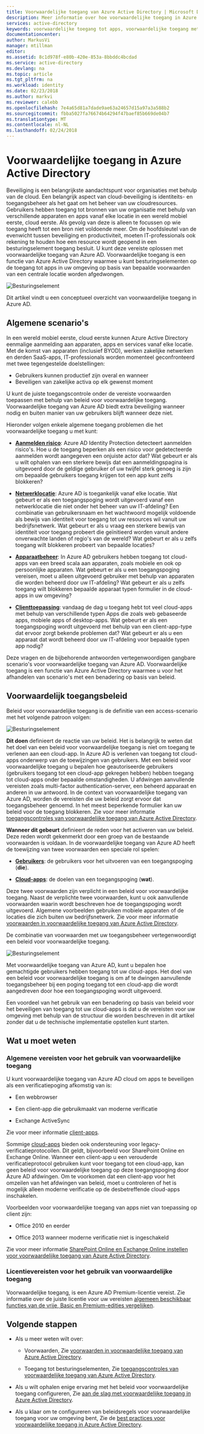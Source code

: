```yaml
---
title: Voorwaardelijke toegang van Azure Active Directory | Microsoft Docs
description: Meer informatie over hoe voorwaardelijke toegang in Azure Active Directory kunt u beheren toegang vanaf een centrale locatie.
services: active-directory
keywords: voorwaardelijke toegang tot apps, voorwaardelijke toegang met Azure AD, beveiligde toegang tot bedrijfsresources, beleidsregels voor voorwaardelijke toegang
documentationcenter: 
author: MarkusVi
manager: mtillman
editor: 
ms.assetid: 8c1d978f-e80b-420e-853a-8bbddc4bcdad
ms.service: active-directory
ms.devlang: na
ms.topic: article
ms.tgt_pltfrm: na
ms.workload: identity
ms.date: 02/23/2018
ms.author: markvi
ms.reviewer: calebb
ms.openlocfilehash: 7e4a65d81a7dade9ae63a24657d15a97a3a588b2
ms.sourcegitcommit: fbba5027fa76674b64294f47baef85b669de04b7
ms.translationtype: MT
ms.contentlocale: nl-NL
ms.lasthandoff: 02/24/2018
---
```

# <a name="conditional-access-in-azure-active-directory"></a>Voorwaardelijke toegang in Azure Active Directory

Beveiliging is een belangrijkste aandachtspunt voor organisaties met behulp van de cloud. Een belangrijk aspect van cloud-beveiliging is identiteits- en toegangsbeheer als het gaat om het beheer van uw cloudresources. Gebruikers hebben toegang tot bronnen van uw organisatie met behulp van verschillende apparaten en apps vanaf elke locatie in een wereld mobiel eerste, cloud eerste. Als gevolg van deze is alleen te focussen op wie toegang heeft tot een bron niet voldoende meer. Om de hoofdsleutel van de evenwicht tussen beveiliging en productiviteit, moeten IT-professionals ook rekening te houden hoe een resource wordt geopend in een besturingselement toegang besluit. U kunt deze vereiste oplossen met voorwaardelijke toegang van Azure AD. Voorwaardelijke toegang is een functie van Azure Active Directory waarmee u kunt besturingselementen op de toegang tot apps in uw omgeving op basis van bepaalde voorwaarden van een centrale locatie worden afgedwongen. 


![Besturingselement](./media/active-directory-conditional-access-azure-portal/81.png)

Dit artikel vindt u een conceptueel overzicht van voorwaardelijke toegang in Azure AD.


## <a name="common-scenarios"></a>Algemene scenario's

In een wereld mobiel eerste, cloud eerste kunnen Azure Active Directory eenmalige aanmelding aan apparaten, apps en services vanaf elke locatie. Met de komst van apparaten (inclusief BYOD), werken zakelijke netwerken en derden SaaS-apps, IT-professionals worden momenteel geconfronteerd met twee tegengestelde doelstellingen:

- Gebruikers kunnen productief zijn overal en wanneer
- Beveiligen van zakelijke activa op elk gewenst moment

U kunt de juiste toegangscontrole onder de vereiste voorwaarden toepassen met behulp van beleid voor voorwaardelijke toegang. Voorwaardelijke toegang van Azure AD biedt extra beveiliging wanneer nodig en buiten manier van uw gebruikers blijft wanneer deze niet. 

Hieronder volgen enkele algemene toegang problemen die het voorwaardelijke toegang u met kunt:



- **[Aanmelden risico](active-directory-conditional-access-conditions.md#sign-in-risk)**: Azure AD Identity Protection detecteert aanmelden risico's. Hoe u de toegang beperken als een risico voor gedetecteerde aanmelden wordt aangegeven een onjuiste actor dat? Wat gebeurt er als u wilt ophalen van een sterkere bewijs dat een aanmeldingspagina is uitgevoerd door de geldige gebruiker of uw twijfel sterk genoeg is zijn om bepaalde gebruikers toegang krijgen tot een app kunt zelfs blokkeren?

- **[Netwerklocatie](active-directory-conditional-access-locations.md)**: Azure AD is toegankelijk vanaf elke locatie. Wat gebeurt er als een toegangspoging wordt uitgevoerd vanaf een netwerklocatie die niet onder het beheer van uw IT-afdeling? Een combinatie van gebruikersnaam en het wachtwoord mogelijk voldoende als bewijs van identiteit voor toegang tot uw resources wil vanuit uw bedrijfsnetwerk. Wat gebeurt er als u vraag een sterkere bewijs van identiteit voor toegang probeert die geïnitieerd worden vanuit andere onverwachte landen of regio's van de wereld? Wat gebeurt er als u zelfs toegang wilt blokkeren probeert van bepaalde locaties?  

- **[Apparaatbeheer](active-directory-conditional-access-conditions.md#device-platforms)**: In Azure AD gebruikers hebben toegang tot cloud-apps van een breed scala aan apparaten, zoals mobiele en ook op persoonlijke apparaten. Wat gebeurt er als u een toegangspoging vereisen, moet u alleen uitgevoerd gebruiker met behulp van apparaten die worden beheerd door uw IT-afdeling? Wat gebeurt er als u zelfs toegang wilt blokkeren bepaalde apparaat typen formulier in de cloud-apps in uw omgeving? 

- **[Clienttoepassing](active-directory-conditional-access-conditions.md#client-apps)**: vandaag de dag u toegang hebt tot veel cloud-apps met behulp van verschillende typen Apps die zoals web gebaseerde apps, mobiele apps of desktop-apps. Wat gebeurt er als een toegangspoging wordt uitgevoerd met behulp van een client-app-type dat ervoor zorgt bekende problemen dat? Wat gebeurt er als u een apparaat dat wordt beheerd door uw IT-afdeling voor bepaalde typen app nodig? 

Deze vragen en de bijbehorende antwoorden vertegenwoordigen gangbare scenario's voor voorwaardelijke toegang van Azure AD. Voorwaardelijke toegang is een functie van Azure Active Directory waarmee u voor het afhandelen van scenario's met een benadering op basis van beleid.


## <a name="conditional-access-policies"></a>Voorwaardelijk toegangsbeleid

Beleid voor voorwaardelijke toegang is de definitie van een access-scenario met het volgende patroon volgen:

![Besturingselement](./media/active-directory-conditional-access-azure-portal/10.png)

**Dit doen** definieert de reactie van uw beleid. Het is belangrijk te weten dat het doel van een beleid voor voorwaardelijke toegang is niet om toegang te verlenen aan een cloud-app. In Azure AD is verlenen van toegang tot cloud-apps onderwerp van de toewijzingen van gebruikers. Met een beleid voor voorwaardelijke toegang u bepalen hoe geautoriseerde gebruikers (gebruikers toegang tot een cloud-app gekregen hebben) hebben toegang tot cloud-apps onder bepaalde omstandigheden. U afdwingen aanvullende vereisten zoals multi-factor authentication-server, een beheerd apparaat en anderen in uw antwoord. In de context van voorwaardelijke toegang van Azure AD, worden de vereisten die uw beleid zorgt ervoor dat toegangsbeheer genoemd. In het meest beperkende formulier kan uw beleid voor de toegang blokkeren. Zie voor meer informatie [toegangscontroles van voorwaardelijke toegang van Azure Active Directory](active-directory-conditional-access-controls.md).
     

**Wanneer dit gebeurt** definieert de reden voor het activeren van uw beleid. Deze reden wordt gekenmerkt door een groep van de bestaande voorwaarden is voldaan. In de voorwaardelijke toegang van Azure AD heeft de toewijzing van twee voorwaarden een speciale rol spelen:

- **[Gebruikers](active-directory-conditional-access-conditions.md#users-and-groups)**: de gebruikers voor het uitvoeren van een toegangspoging (**die**). 

- **[Cloud-apps](active-directory-conditional-access-conditions.md#cloud-apps)**: de doelen van een toegangspoging (**wat**).    

Deze twee voorwaarden zijn verplicht in een beleid voor voorwaardelijke toegang. Naast de verplichte twee voorwaarden, kunt u ook aanvullende voorwaarden waarin wordt beschreven hoe de toegangspoging wordt uitgevoerd. Algemene voorbeelden gebruiken mobiele apparaten of de locaties die zich buiten uw bedrijfsnetwerk. Zie voor meer informatie [voorwaarden in voorwaardelijke toegang van Azure Active Directory](active-directory-conditional-access-conditions.md).   

De combinatie van voorwaarden met uw toegangsbeheer vertegenwoordigt een beleid voor voorwaardelijke toegang. 

![Besturingselement](./media/active-directory-conditional-access-azure-portal/51.png)

Met voorwaardelijke toegang van Azure AD, kunt u bepalen hoe gemachtigde gebruikers hebben toegang tot uw cloud-apps. Het doel van een beleid voor voorwaardelijke toegang is om af te dwingen aanvullende toegangsbeheer bij een poging toegang tot een cloud-app die wordt aangedreven door hoe een toegangspoging wordt uitgevoerd.

Een voordeel van het gebruik van een benadering op basis van beleid voor het beveiligen van toegang tot uw cloud-apps is dat u de vereisten voor uw omgeving met behulp van de structuur die worden beschreven in dit artikel zonder dat u de technische implementatie opstellen kunt starten. 

## <a name="what-you-need-to-know"></a>Wat u moet weten

### <a name="general-requirements-for-using-conditional-access"></a>Algemene vereisten voor het gebruik van voorwaardelijke toegang

U kunt voorwaardelijke toegang van Azure AD cloud om apps te beveiligen als een verificatiepoging afkomstig van is:

- Een webbrowser

- Een client-app die gebruikmaakt van moderne verificatie

- Exchange ActiveSync

Zie voor meer informatie [client-apps](active-directory-conditional-access-conditions.md#client-apps).

Sommige [cloud-apps](active-directory-conditional-access-conditions.md#cloud-apps) bieden ook ondersteuning voor legacy-verificatieprotocollen. Dit geldt, bijvoorbeeld voor SharePoint Online en Exchange Online. Wanneer een client-app u een verouderde verificatieprotocol gebruiken kunt voor toegang tot een cloud-app, kan geen beleid voor voorwaardelijke toegang op deze toegangspoging door Azure AD afdwingen. Om te voorkomen dat een client-app voor het omzeilen van het afdwingen van beleid, moet u controleren of het is mogelijk alleen moderne verificatie op de desbetreffende cloud-apps inschakelen.

Voorbeelden voor voorwaardelijke toegang van apps niet van toepassing op client zijn:

- Office 2010 en eerder

- Office 2013 wanneer moderne verificatie niet is ingeschakeld

Zie voor meer informatie [SharePoint Online en Exchange Online instellen voor voorwaardelijke toegang van Azure Active Directory](active-directory-conditional-access-no-modern-authentication.md).


### <a name="license-requirements-for-using-conditional-access"></a>Licentievereisten voor het gebruik van voorwaardelijke toegang

Voorwaardelijke toegang, is een Azure AD Premium-licentie vereist. Zie informatie over de juiste licentie voor uw vereisten [algemeen beschikbaar functies van de vrije, Basic en Premium-edities vergelijken](https://www.microsoft.com/en-us/cloud-platform/azure-active-directory-features).


## <a name="next-steps"></a>Volgende stappen

- Als u meer weten wilt over:
    - Voorwaarden, Zie [voorwaarden in voorwaardelijke toegang van Azure Active Directory](active-directory-conditional-access-conditions.md).

    - Toegang tot besturingselementen, Zie [toegangscontroles van voorwaardelijke toegang van Azure Active Directory](active-directory-conditional-access-controls.md).

- Als u wilt ophalen enige ervaring met het beleid voor voorwaardelijke toegang configureren, Zie [aan de slag met voorwaardelijke toegang in Azure Active Directory](active-directory-conditional-access-azure-portal-get-started.md).

- Als u klaar om te configureren van beleidsregels voor voorwaardelijke toegang voor uw omgeving bent, Zie de [best practices voor voorwaardelijke toegang in Azure Active Directory](active-directory-conditional-access-best-practices.md). 
